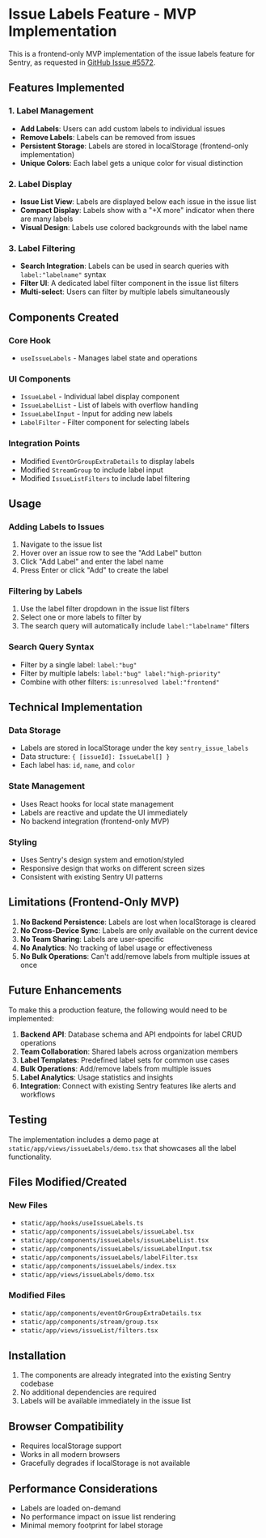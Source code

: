 # Issue Labels Feature - MVP Implementation

This is a frontend-only MVP implementation of the issue labels feature for Sentry, as requested in [GitHub Issue #5572](https://github.com/getsentry/sentry/issues/5572).

## Features Implemented

### 1. Label Management

- **Add Labels**: Users can add custom labels to individual issues
- **Remove Labels**: Labels can be removed from issues
- **Persistent Storage**: Labels are stored in localStorage (frontend-only implementation)
- **Unique Colors**: Each label gets a unique color for visual distinction

### 2. Label Display

- **Issue List View**: Labels are displayed below each issue in the issue list
- **Compact Display**: Labels show with a "+X more" indicator when there are many labels
- **Visual Design**: Labels use colored backgrounds with the label name

### 3. Label Filtering

- **Search Integration**: Labels can be used in search queries with `label:"labelname"` syntax
- **Filter UI**: A dedicated label filter component in the issue list filters
- **Multi-select**: Users can filter by multiple labels simultaneously

## Components Created

### Core Hook

- `useIssueLabels` - Manages label state and operations

### UI Components

- `IssueLabel` - Individual label display component
- `IssueLabelList` - List of labels with overflow handling
- `IssueLabelInput` - Input for adding new labels
- `LabelFilter` - Filter component for selecting labels

### Integration Points

- Modified `EventOrGroupExtraDetails` to display labels
- Modified `StreamGroup` to include label input
- Modified `IssueListFilters` to include label filtering

## Usage

### Adding Labels to Issues

1. Navigate to the issue list
2. Hover over an issue row to see the "Add Label" button
3. Click "Add Label" and enter the label name
4. Press Enter or click "Add" to create the label

### Filtering by Labels

1. Use the label filter dropdown in the issue list filters
2. Select one or more labels to filter by
3. The search query will automatically include `label:"labelname"` filters

### Search Query Syntax

- Filter by a single label: `label:"bug"`
- Filter by multiple labels: `label:"bug" label:"high-priority"`
- Combine with other filters: `is:unresolved label:"frontend"`

## Technical Implementation

### Data Storage

- Labels are stored in localStorage under the key `sentry_issue_labels`
- Data structure: `{ [issueId]: IssueLabel[] }`
- Each label has: `id`, `name`, and `color`

### State Management

- Uses React hooks for local state management
- Labels are reactive and update the UI immediately
- No backend integration (frontend-only MVP)

### Styling

- Uses Sentry's design system and emotion/styled
- Responsive design that works on different screen sizes
- Consistent with existing Sentry UI patterns

## Limitations (Frontend-Only MVP)

1. **No Backend Persistence**: Labels are lost when localStorage is cleared
2. **No Cross-Device Sync**: Labels are only available on the current device
3. **No Team Sharing**: Labels are user-specific
4. **No Analytics**: No tracking of label usage or effectiveness
5. **No Bulk Operations**: Can't add/remove labels from multiple issues at once

## Future Enhancements

To make this a production feature, the following would need to be implemented:

1. **Backend API**: Database schema and API endpoints for label CRUD operations
2. **Team Collaboration**: Shared labels across organization members
3. **Label Templates**: Predefined label sets for common use cases
4. **Bulk Operations**: Add/remove labels from multiple issues
5. **Label Analytics**: Usage statistics and insights
6. **Integration**: Connect with existing Sentry features like alerts and workflows

## Testing

The implementation includes a demo page at `static/app/views/issueLabels/demo.tsx` that showcases all the label functionality.

## Files Modified/Created

### New Files

- `static/app/hooks/useIssueLabels.ts`
- `static/app/components/issueLabels/issueLabel.tsx`
- `static/app/components/issueLabels/issueLabelList.tsx`
- `static/app/components/issueLabels/issueLabelInput.tsx`
- `static/app/components/issueLabels/labelFilter.tsx`
- `static/app/components/issueLabels/index.tsx`
- `static/app/views/issueLabels/demo.tsx`

### Modified Files

- `static/app/components/eventOrGroupExtraDetails.tsx`
- `static/app/components/stream/group.tsx`
- `static/app/views/issueList/filters.tsx`

## Installation

1. The components are already integrated into the existing Sentry codebase
2. No additional dependencies are required
3. Labels will be available immediately in the issue list

## Browser Compatibility

- Requires localStorage support
- Works in all modern browsers
- Gracefully degrades if localStorage is not available

## Performance Considerations

- Labels are loaded on-demand
- No performance impact on issue list rendering
- Minimal memory footprint for label storage
